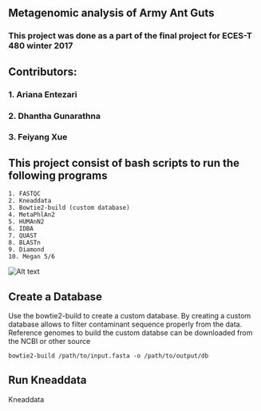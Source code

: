 ## Metagenomic analysis of Army Ant Guts 

### This project was done as a part of the final project for ECES-T 480 winter 2017

## Contributors:
### 1. Ariana Entezari
### 2. Dhantha Gunarathna
### 3. Feiyang Xue

## This project consist of bash scripts to run the following programs 
```
1. FASTQC
2. Kneaddata
3. Bowtie2-build (custom database)
4. MetaPhlAn2
5. HUMAnN2
6. IDBA
7. QUAST
8. BLASTn
9. Diamond
10. Megan 5/6
``` 

![Alt text](/Figures/metagenomics_pipeline.png?raw=true "Pipeline")

## Create a Database 

Use the bowtie2-build to create a custom database. By creating a custom database allows to filter contaminant sequence properly from the data.
Reference genomes to build the custom databse can be downloaded from the NCBI or other source 
```
bowtie2-build /path/to/input.fasta -o /path/to/output/db 
```

## Run Kneaddata

Kneaddata 



